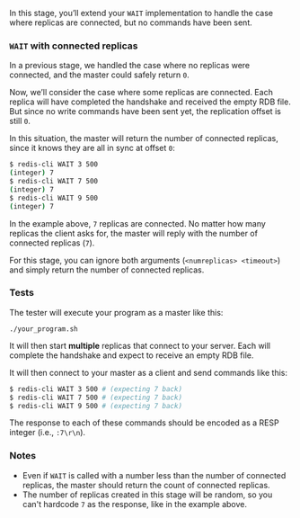 In this stage, you’ll extend your `WAIT` implementation to handle the case where replicas are connected, but no commands have been sent.

### `WAIT` with connected replicas

In a previous stage, we handled the case where no replicas were connected, and the master could safely return `0`.

Now, we’ll consider the case where some replicas are connected. Each replica will have completed the handshake and received the empty RDB file. But since no write commands have been sent yet, the replication offset is still `0`.

In this situation, the master will return the number of connected replicas, since it knows they are all in sync at offset `0`:

```bash
$ redis-cli WAIT 3 500
(integer) 7
$ redis-cli WAIT 7 500
(integer) 7
$ redis-cli WAIT 9 500
(integer) 7
```

In the example above, `7` replicas are connected. No matter how many replicas the client asks for, the master will reply with the number of connected replicas (`7`).

For this stage, you can ignore both arguments (`<numreplicas> <timeout>`) and simply return the number of connected replicas.

### Tests

The tester will execute your program as a master like this:

```
./your_program.sh
```

It will then start **multiple** replicas that connect to your server. Each will complete the handshake and expect to receive an empty RDB file.

It will then connect to your master as a client and send commands like this:

```bash
$ redis-cli WAIT 3 500 # (expecting 7 back)
$ redis-cli WAIT 7 500 # (expecting 7 back)
$ redis-cli WAIT 9 500 # (expecting 7 back)
```

The response to each of these commands should be encoded as a RESP integer (i.e., `:7\r\n`).

### Notes

- Even if `WAIT` is called with a number less than the number of connected replicas, the master should return the count of connected replicas.
- The number of replicas created in this stage will be random, so you can't hardcode `7` as the response, like in the example above.
